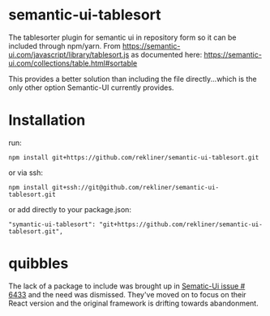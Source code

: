 # semantic-ui-tablesort
The tablesorter plugin for semantic ui in repository form so it can be included through npm/yarn.  From https://semantic-ui.com/javascript/library/tablesort.js as documented here: https://semantic-ui.com/collections/table.html#sortable

This provides a better solution than including the file directly...which is the only other option Semantic-UI currently provides.

# Installation
run:

`npm install git+https://github.com/rekliner/semantic-ui-tablesort.git `

or via ssh:

`npm install git+ssh://git@github.com/rekliner/semantic-ui-tablesort.git `

or add directly to your package.json:

`"symantic-ui-tablesort": "git+https://github.com/rekliner/semantic-ui-tablesort.git",`

# quibbles
The lack of a package to include was brought up in [Sematic-Ui issue # 6433](https://github.com/Semantic-Org/Semantic-UI/issues/6433) and the need was dismissed.  They've moved on to focus on their React version and the original framework is drifting towards abandonment.
